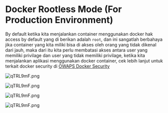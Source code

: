 # Docker Rootless Mode (For Production Environment)

By default ketika kita menjalankan container menggunakan docker hak access by default yang di berikan adalah `root`, dan ini sangatlah berbahaya jika container yang kita miliki bisa di akses oleh orang yang tidak dikenal dari jauh, maka dari itu kita perlu membatasi akses antara user yang memiliki privilage dan user yang tidak memiliki privilage, ketika kita menjalankan aplikasi menggunakan docker container, cek lebih lanjut untuk terkait docker security di [OWAPS Docker Security](https://cheatsheetseries.owasp.org/cheatsheets/Docker_Security_Cheat_Sheet.html)

![qTRL9mF.png](https://i.imgur.com/qTRL9mF.png)

![qTRL9mF.png](https://i.imgur.com/Ofne3yU.png)

![qTRL9mF.png](https://i.imgur.com/LImtotl.png)

![qTRL9mF.png](https://i.imgur.com/fCP4bNu.png)

